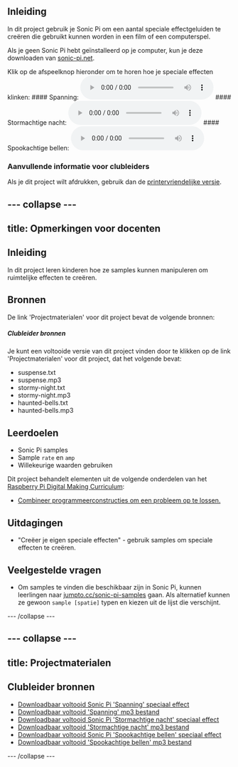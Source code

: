 ## Inleiding

In dit project gebruik je Sonic Pi om een aantal speciale effectgeluiden te creëren die gebruikt kunnen worden in een film of een computerspel.

Als je geen Sonic Pi hebt geïnstalleerd op je computer, kun je deze downloaden van [sonic-pi.net](https://sonic-pi.net/).

<div id="audio-preview" class="pdf-hidden">
  Klik op de afspeelknop hieronder om te horen hoe je speciale effecten klinken: #### Spanning: <audio controls preload> <source src="resources/suspense.mp3" type="audio/mpeg"> Je browser ondersteunt het <code>audio</code>-element niet. </audio> #### Stormachtige nacht: <audio controls preload> <source src="resources/stormy-night.mp3" type="audio/mpeg"> Je browser ondersteunt het <code>audio</code>-element niet. </audio> #### Spookachtige bellen: <audio controls preload> <source src="resources/haunted-bells.mp3" type="audio/mpeg"> Je browser ondersteunt het <code>audio</code>-element niet. </audio>
</div>

### Aanvullende informatie voor clubleiders

Als je dit project wilt afdrukken, gebruik dan de [printervriendelijke versie](https://projects.raspberrypi.org/en/projects/special-effects/print).

## \--- collapse \---

## title: Opmerkingen voor docenten

## Inleiding

In dit project leren kinderen hoe ze samples kunnen manipuleren om ruimtelijke effecten te creëren.

## Bronnen

De link 'Projectmaterialen' voor dit project bevat de volgende bronnen:

##### Clubleider bronnen

Je kunt een voltooide versie van dit project vinden door te klikken op de link 'Projectmaterialen' voor dit project, dat het volgende bevat:

* suspense.txt
* suspense.mp3
* stormy-night.txt
* stormy-night.mp3
* haunted-bells.txt
* haunted-bells.mp3

## Leerdoelen

* Sonic Pi samples
* Sample `rate` en `amp`
* Willekeurige waarden gebruiken

Dit project behandelt elementen uit de volgende onderdelen van het [Raspberry Pi Digital Making Curriculum](http://rpf.io/curriculum):

* [Combineer programmeerconstructies om een ​​probleem op te lossen.](https://www.raspberrypi.org/curriculum/programming/builder)

## Uitdagingen

* "Creëer je eigen speciale effecten" - gebruik samples om speciale effecten te creëren.

## Veelgestelde vragen

* Om samples te vinden die beschikbaar zijn in Sonic Pi, kunnen leerlingen naar [jumpto.cc/sonic-pi-samples](http://jumpto.cc/sonic-pi-samples) gaan. Als alternatief kunnen ze gewoon `sample [spatie]` typen en kiezen uit de lijst die verschijnt.

\--- /collapse \---

## \--- collapse \---

## title: Projectmaterialen

## Clubleider bronnen

* [Downloadbaar voltooid Sonic Pi 'Spanning' speciaal effect](resources/suspense.txt)
* [Downloadbaar voltooid 'Spanning' mp3 bestand](resources/suspense.mp3)
* [Downloadbaar voltooid Sonic Pi 'Stormachtige nacht' speciaal effect](resources/stormy-night.txt)
* [Downloadbaar voltooid 'Stormachtige nacht' mp3 bestand](resources/stormy-night.mp3)
* [Downloadbaar voltooid Sonic Pi 'Spookachtige bellen' speciaal effect](resources/haunted-bells.txt)
* [Downloadbaar voltooid 'Spookachtige bellen' mp3 bestand](resources/haunted-bells.mp3)

\--- /collapse \---